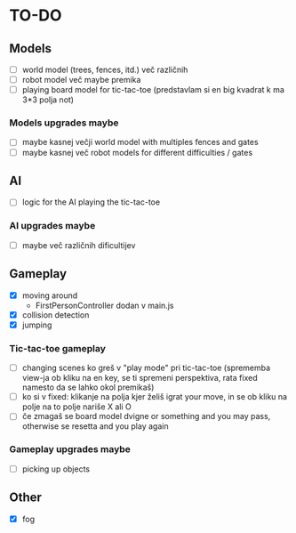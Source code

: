 # TO-DO

## Models
- [ ] world model (trees, fences, itd.) več različnih
- [ ] robot model več maybe premika
- [ ] playing board model for tic-tac-toe (predstavlam si en big kvadrat k ma 3*3 polja not)

### Models upgrades maybe
- [ ] maybe kasnej večji world model with multiples fences and gates
- [ ] maybe kasnej več robot models for different difficulties / gates

## AI
- [ ] logic for the AI playing the tic-tac-toe

### AI upgrades maybe
- [ ] maybe več različnih dificultijev

## Gameplay
- [x] moving around
    -   FirstPersonController dodan v main.js
- [x] collision detection
- [x] jumping

### Tic-tac-toe gameplay
- [ ] changing scenes ko greš v "play mode" pri tic-tac-toe (sprememba view-ja ob kliku na en key, se ti spremeni perspektiva, rata fixed namesto da se lahko okol premikaš)
- [ ] ko si v fixed: klikanje na polja kjer želiš igrat your move, in se ob kliku na polje na to polje nariše X ali O
- [ ] če zmagaš se board model dvigne or something and you may pass, otherwise se resetta and you play again

### Gameplay upgrades maybe
- [ ] picking up objects

## Other
- [x] fog